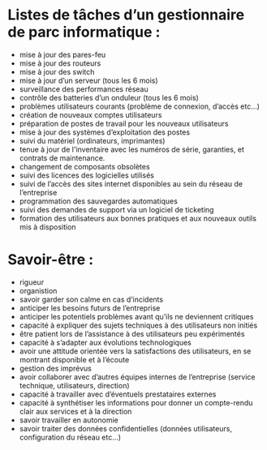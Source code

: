 
# **Listes de tâches d’un gestionnaire de parc informatique :** 

- mise à jour des pares-feu
- mise à jour des routeurs
- mise à jour des switch
- mise à jour d’un serveur (tous les 6 mois)
- surveillance des performances réseau
- contrôle des batteries d’un onduleur (tous les 6 mois) 
- problèmes utilisateurs courants (problème de connexion, d’accès etc…)
- création de nouveaux comptes utilisateurs
- préparation de postes de travail pour les nouveaux utilisateurs 
- mise à jour des systèmes d’exploitation des postes
- suivi du matériel (ordinateurs, imprimantes)
- tenue à jour de l'inventaire avec les numéros de série, garanties, et contrats de maintenance.
- changement de composants obsolètes
- suivi des licences des logicielles utilisés 
- suivi de l’accès des sites internet disponibles au sein du réseau de l’entreprise 
- programmation des sauvegardes automatiques
- suivi des demandes de support via un logiciel de ticketing 
- formation des utilisateurs aux bonnes pratiques et aux nouveaux outils mis à disposition 
  
# **Savoir-être :** 

- rigueur 
- organistion
- savoir garder son calme en cas d’incidents
- anticiper les besoins futurs de l’entreprise
- anticiper les potentiels problèmes avant qu’ils ne deviennent critiques
- capacité à expliquer des sujets techniques à des utilisateurs non initiés 
- être patient lors de l’assistance à des utilisateurs peu expérimentés
- capacité à s’adapter aux évolutions technologiques 
- avoir une attitude orientée vers la satisfactions des utilisateurs, en se montrant disponible et à l’écoute
- gestion des imprévus 
- avoir collaborer avec d’autres équipes internes de l’entreprise (service technique, utilisateurs, direction)
- capacité à travailler avec d’éventuels prestataires externes
- capacité à synthétiser les informations pour donner un compte-rendu clair aux services et à la direction
- savoir travailler en autonomie 
- savoir traiter des données confidentielles (données utilisateurs, configuration du réseau etc…)